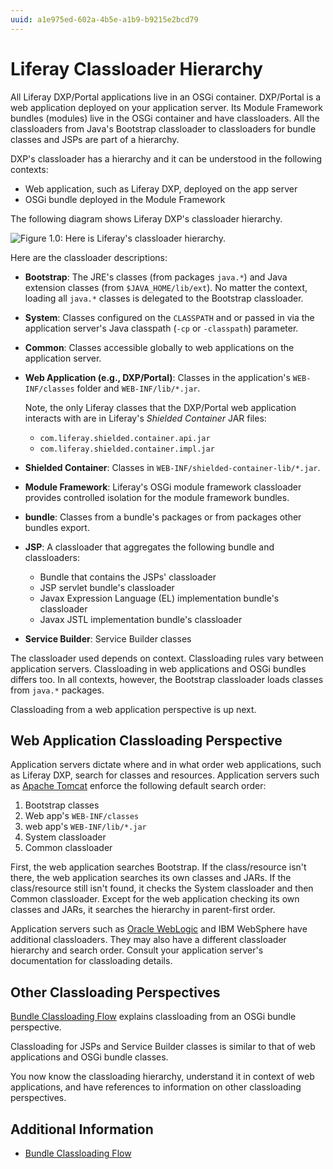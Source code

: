 ```yaml
---
uuid: a1e975ed-602a-4b5e-a1b9-b9215e2bcd79
---
```

# Liferay Classloader Hierarchy

All Liferay DXP/Portal applications live in an OSGi container. DXP/Portal is a web application deployed on your application server. Its Module Framework bundles (modules) live in the OSGi container and have classloaders. All the classloaders from Java's Bootstrap classloader to classloaders for bundle classes and JSPs are part of a hierarchy.

DXP's classloader has a hierarchy and it can be understood in the following contexts:

* Web application, such as Liferay DXP, deployed on the app server
* OSGi bundle deployed in the Module Framework

The following diagram shows Liferay DXP's classloader hierarchy.

![Figure 1.0: Here is Liferay's classloader hierarchy.](./liferay-classloader-hierarchy/images/01.png)

Here are the classloader descriptions:

* **Bootstrap**: The JRE's classes (from packages `java.*`) and Java extension classes (from `$JAVA_HOME/lib/ext`). No matter the context, loading all `java.*` classes is delegated to the Bootstrap classloader.

* **System**: Classes configured on the `CLASSPATH` and or passed in via the application server's Java classpath (`-cp` or `-classpath`) parameter.

* **Common**: Classes accessible globally to web applications on the application server.

* **Web Application (e.g., DXP/Portal)**: Classes in the application's `WEB-INF/classes` folder and `WEB-INF/lib/*.jar`.

    Note, the only Liferay classes that the DXP/Portal web application interacts with are in Liferay's *Shielded Container* JAR files:
    
    * `com.liferay.shielded.container.api.jar`
    * `com.liferay.shielded.container.impl.jar`

* **Shielded Container**: Classes in `WEB-INF/shielded-container-lib/*.jar`.

* **Module Framework**: Liferay's OSGi module framework classloader provides controlled isolation for the module framework bundles.

* **bundle**: Classes from a bundle's packages or from packages other bundles export.

* **JSP**: A classloader that aggregates the following bundle and classloaders:

    * Bundle that contains the JSPs' classloader
    * JSP servlet bundle's classloader
    * Javax Expression Language (EL) implementation bundle's classloader
    * Javax JSTL implementation bundle's classloader

* **Service Builder**: Service Builder classes

The classloader used depends on context. Classloading rules vary between application servers. Classloading in web applications and OSGi bundles differs too. In all contexts, however, the Bootstrap classloader loads classes from `java.*` packages.

Classloading from a web application perspective is up next.

## Web Application Classloading Perspective

Application servers dictate where and in what order web applications, such as Liferay DXP, search for classes and resources. Application servers such as [Apache Tomcat](https://tomcat.apache.org/tomcat-9.0-doc/class-loader-howto.html) enforce the following default search order:

1. Bootstrap classes
1. Web app's `WEB-INF/classes`
1. web app's `WEB-INF/lib/*.jar`
1. System classloader
1. Common classloader

First, the web application searches Bootstrap. If the class/resource isn't there, the web application searches its own classes and JARs. If the class/resource still isn't found, it checks the System classloader and then Common classloader. Except for the web application checking its own classes and JARs, it searches the hierarchy in parent-first order.

Application servers such as [Oracle WebLogic](https://docs.oracle.com/cd/E19501-01/819-3659/beadf/index.html) and IBM WebSphere have additional classloaders. They may also have a different classloader hierarchy and search order. Consult your application server's documentation for classloading details.

## Other Classloading Perspectives

[Bundle Classloading Flow](./bundle-classloading-flow.md) explains classloading from an OSGi bundle perspective.

Classloading for JSPs and Service Builder classes is similar to that of web applications and OSGi bundle classes.

You now know the classloading hierarchy, understand it in context of web applications, and have references to information on other classloading perspectives.

## Additional Information

* [Bundle Classloading Flow](./bundle-classloading-flow.md)
